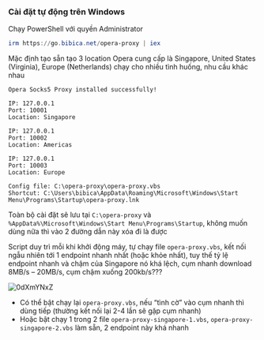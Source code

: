 ### Cài đặt tự động trên Windows
Chạy PowerShell với quyền Administrator

```powershell
irm https://go.bibica.net/opera-proxy | iex
```
Mặc định tạo sẵn tạo 3 location Opera cung cấp là Singapore, United States (Virginia), Europe (Netherlands) chạy cho nhiều tình huống, nhu cầu khác nhau

```
Opera Socks5 Proxy installed successfully!

IP: 127.0.0.1
Port: 10001
Location: Singapore

IP: 127.0.0.1
Port: 10002
Location: Americas

IP: 127.0.0.1
Port: 10003
Location: Europe

Config file: C:\opera-proxy\opera-proxy.vbs
Shortcut: C:\Users\bibica\AppData\Roaming\Microsoft\Windows\Start Menu\Programs\Startup\opera-proxy.lnk
```
Toàn bộ cài đặt sẽ lưu tại `C:\opera-proxy` và `%AppData%\Microsoft\Windows\Start Menu\Programs\Startup`, không muốn dùng nữa thì vào 2 đường dẫn này xóa đi là được

Script duy trì mỗi khi khởi động máy, tự chạy file `opera-proxy.vbs`, kết nối ngẫu nhiên tới 1 endpoint nhanh nhất (hoặc khỏe nhất), tuy thế tỷ lệ endpoint nhanh và chậm của Singapore nó khá lệch, cụm nhanh download 8MB/s – 20MB/s, cụm chậm xuống 200kb/s???

<img src="https://img.bibica.net/0dXmYNxZ.png" alt="0dXmYNxZ">

- Có thể bật chạy lại `opera-proxy.vbs`, nếu “tình cờ” vào cụm nhanh thì dùng tiếp (thường kết nối lại 2-4 lần sẽ gặp cụm nhanh) 
- Hoặc bật chạy 1 trong 2 file `opera-proxy-singapore-1.vbs`, `opera-proxy-singapore-2.vbs` làm sẵn, 2 endpoint này khá nhanh
